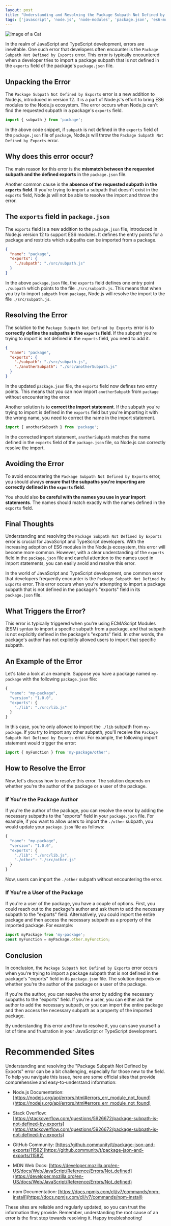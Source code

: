```yaml
---
layout: post
title: "Understanding and Resolving the Package Subpath Not Defined by Exports Error"
tags: ['javascript', 'node.js', 'node-modules', 'package.json', 'es6-modules']
---
```


![Image of a Cat](http://source.unsplash.com/1600x900/?cat)

In the realm of JavaScript and TypeScript development, errors are inevitable. One such error that developers often encounter is the `Package Subpath Not Defined by Exports` error. This error is typically encountered when a developer tries to import a package subpath that is not defined in the `exports` field of the package's `package.json` file.

## Unpacking the Error

The `Package Subpath Not Defined by Exports` error is a new addition to Node.js, introduced in version 12. It is a part of Node.js's effort to bring ES6 modules to the Node.js ecosystem. The error occurs when Node.js can't find the requested subpath in a package's `exports` field. 

```javascript
import { subpath } from 'package';
```

In the above code snippet, if `subpath` is not defined in the `exports` field of the `package.json` file of `package`, Node.js will throw the `Package Subpath Not Defined by Exports` error.

## Why does this error occur?

The main reason for this error is the **mismatch between the requested subpath and the defined exports** in the `package.json` file. 

Another common cause is the **absence of the requested subpath in the `exports` field**. If you're trying to import a subpath that doesn't exist in the `exports` field, Node.js will not be able to resolve the import and throw the error.

## The `exports` field in `package.json`

The `exports` field is a new addition to the `package.json` file, introduced in Node.js version 12 to support ES6 modules. It defines the entry points for a package and restricts which subpaths can be imported from a package.

```json
{
  "name": "package",
  "exports": {
    "./subpath": "./src/subpath.js"
  }
}
```

In the above `package.json` file, the `exports` field defines one entry point `./subpath` which points to the file `./src/subpath.js`. This means that when you try to import `subpath` from `package`, Node.js will resolve the import to the file `./src/subpath.js`.

## Resolving the Error

The solution to the `Package Subpath Not Defined by Exports` error is to **correctly define the subpaths in the `exports` field**. If the subpath you're trying to import is not defined in the `exports` field, you need to add it.

```json
{
  "name": "package",
  "exports": {
    "./subpath": "./src/subpath.js",
    "./anotherSubpath": "./src/anotherSubpath.js"
  }
}
```

In the updated `package.json` file, the `exports` field now defines two entry points. This means that you can now import `anotherSubpath` from `package` without encountering the error.

Another solution is to **correct the import statement**. If the subpath you're trying to import is defined in the `exports` field but you're importing it with the wrong name, you need to correct the name in the import statement.

```javascript
import { anotherSubpath } from 'package';
```

In the corrected import statement, `anotherSubpath` matches the name defined in the `exports` field of the `package.json` file, so Node.js can correctly resolve the import.

## Avoiding the Error

To avoid encountering the `Package Subpath Not Defined by Exports` error, you should always **ensure that the subpaths you're importing are correctly defined in the `exports` field**. 

You should also **be careful with the names you use in your import statements**. The names should match exactly with the names defined in the `exports` field.

## Final Thoughts

Understanding and resolving the `Package Subpath Not Defined by Exports` error is crucial for JavaScript and TypeScript developers. With the increasing adoption of ES6 modules in the Node.js ecosystem, this error will become more common. However, with a clear understanding of the `exports` field in the `package.json` file and careful attention to the names used in import statements, you can easily avoid and resolve this error.

In the world of JavaScript and TypeScript development, one common error that developers frequently encounter is the `Package Subpath Not Defined by Exports` error. This error occurs when you're attempting to import a package subpath that is not defined in the package's "exports" field in its `package.json` file. 

## What Triggers the Error?

This error is typically triggered when you're using ECMAScript Modules (ESM) syntax to import a specific subpath from a package, and that subpath is not explicitly defined in the package's "exports" field. In other words, the package's author has not explicitly allowed users to import that specific subpath.

## An Example of the Error

Let's take a look at an example. Suppose you have a package named `my-package` with the following `package.json` file:

```javascript
{
  "name": "my-package",
  "version": "1.0.0",
  "exports": {
    "./lib": "./src/lib.js"
  }
}
```

In this case, you're only allowed to import the `./lib` subpath from `my-package`. If you try to import any other subpath, you'll receive the `Package Subpath Not Defined by Exports` error. For example, the following import statement would trigger the error:

```javascript
import { myFunction } from 'my-package/other';
```

## How to Resolve the Error

Now, let's discuss how to resolve this error. The solution depends on whether you're the author of the package or a user of the package.

### If You're the Package Author

If you're the author of the package, you can resolve the error by adding the necessary subpaths to the "exports" field in your `package.json` file. For example, if you want to allow users to import the `./other` subpath, you would update your `package.json` file as follows:

```javascript
{
  "name": "my-package",
  "version": "1.0.0",
  "exports": {
    "./lib": "./src/lib.js",
    "./other": "./src/other.js"
  }
}
```

Now, users can import the `./other` subpath without encountering the error.

### If You're a User of the Package

If you're a user of the package, you have a couple of options. First, you could reach out to the package's author and ask them to add the necessary subpath to the "exports" field. Alternatively, you could import the entire package and then access the necessary subpath as a property of the imported package. For example:

```javascript
import myPackage from 'my-package';
const myFunction = myPackage.other.myFunction;
```

## Conclusion

In conclusion, the `Package Subpath Not Defined by Exports` error occurs when you're trying to import a package subpath that is not defined in the package's "exports" field in its `package.json` file. The solution depends on whether you're the author of the package or a user of the package.

If you're the author, you can resolve the error by adding the necessary subpaths to the "exports" field. If you're a user, you can either ask the author to add the necessary subpath, or you can import the entire package and then access the necessary subpath as a property of the imported package. 

By understanding this error and how to resolve it, you can save yourself a lot of time and frustration in your JavaScript or TypeScript development.
# Recommended Sites

Understanding and resolving the "Package Subpath Not Defined by Exports" error can be a bit challenging, especially for those new to the field. To help you navigate this issue, here are some official sites that provide comprehensive and easy-to-understand information:

- Node.js Documentation: [https://nodejs.org/api/errors.html#errors_err_module_not_found](https://nodejs.org/api/errors.html#errors_err_module_not_found)

- Stack Overflow: [https://stackoverflow.com/questions/5926672/package-subpath-is-not-defined-by-exports](https://stackoverflow.com/questions/5926672/package-subpath-is-not-defined-by-exports)

- GitHub Community: [https://github.community/t/package-json-and-exports/11582](https://github.community/t/package-json-and-exports/11582)

- MDN Web Docs: [https://developer.mozilla.org/en-US/docs/Web/JavaScript/Reference/Errors/Not_defined](https://developer.mozilla.org/en-US/docs/Web/JavaScript/Reference/Errors/Not_defined)

- npm Documentation: [https://docs.npmjs.com/cli/v7/commands/npm-install](https://docs.npmjs.com/cli/v7/commands/npm-install)

These sites are reliable and regularly updated, so you can trust the information they provide. Remember, understanding the root cause of an error is the first step towards resolving it. Happy troubleshooting!